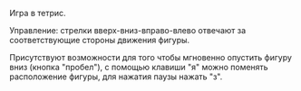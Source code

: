 Игра в тетрис.

Управление: стрелки вверх-вниз-вправо-влево отвечают за соответствующие стороны движения фигуры.

Присутствуют возможности для того чтобы мгновенно опустить фигуру вниз (кнопка "пробел"), с помощью клавиши "я" можно поменять расположение фигуры, для нажатия паузы нажать "з".

